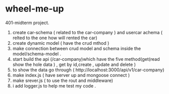 # wheel-me-up
401-midterm project.

1. create car-schema ( related to the car-company ) and usercar achema ( relted to the one how will rented the car)
2. create dynamic model ( have the crud mthod ) 
3. make connection between crud model and schema inside the model/schema-model .
4. start build the api (/car-company)which have the five method(get(read show the hole data ) , get by id,create , update and delete )
5. to show the data go through ( http://localhost:3000/api/v1/car-company)
6. make index.js ( have server up and mongoose connect )
7. make srever.js ( to use the rout and middleware)
8. i add logger.js to help me test my code . 